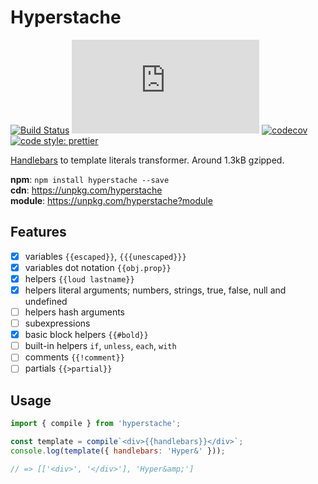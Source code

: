 # Hyperstache

[![Build Status](https://img.shields.io/travis/luwes/hyperstache/master.svg?style=flat-square&label=Travis+CI)](https://travis-ci.com/luwes/hyperstache)
![Badge size](https://img.badgesize.io/https://unpkg.com/hyperstache/dist/hyperstache.js?compression=gzip&label=gzip&style=flat-square)
[![codecov](https://img.shields.io/codecov/c/github/luwes/hyperstache.svg?style=flat-square)](https://codecov.io/gh/luwes/hyperstache)
[![code style: prettier](https://img.shields.io/badge/code_style-prettier-ff69b4.svg?style=flat-square)](https://github.com/prettier/prettier)

[Handlebars](https://github.com/wycats/handlebars.js/) to template literals transformer. Around 1.3kB gzipped.

**npm**: `npm install hyperstache --save`  
**cdn**: https://unpkg.com/hyperstache  
**module**: https://unpkg.com/hyperstache?module

## Features

- [x] variables `{{escaped}}`, `{{{unescaped}}}`
- [x] variables dot notation `{{obj.prop}}`
- [x] helpers `{{loud lastname}}`
- [x] helpers literal arguments; numbers, strings, true, false, null and undefined
- [ ] helpers hash arguments
- [ ] subexpressions
- [x] basic block helpers `{{#bold}}`
- [ ] built-in helpers `if`, `unless`, `each`, `with`
- [ ] comments `{{!comment}}`
- [ ] partials `{{>partial}}`

## Usage

```js
import { compile } from 'hyperstache';

const template = compile`<div>{{handlebars}}</div>`;
console.log(template({ handlebars: 'Hyper&' })); 

// => [['<div>', '</div>'], 'Hyper&amp;']
```
